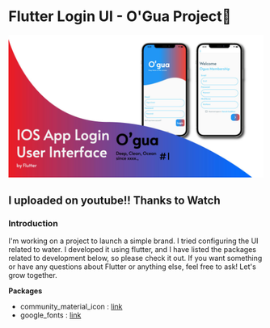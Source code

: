 # Flutter Login UI - O'Gua Project🌊

![Introduction](/Introduce.jpg)

## I uploaded on youtube!! Thanks to Watch

### Introduction
I'm working on a project to launch a simple brand. I tried configuring the UI related to water. I developed it using flutter, and I have listed the packages related to development below, so please check it out. If you want something or have any questions about Flutter or anything else, feel free to ask! Let's grow together.

**Packages**
- community_material_icon : [link](https://pub.dev/packages/community_material_icon)
- google_fonts : [link](https://pub.dev/packages/google_fonts)
